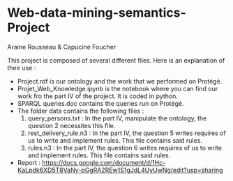 # Web-data-mining-semantics-Project
Araine Rousseau & Capucine Foucher

This project is composed of several different files. Here is an explanation of their use :

- Project.rdf is our ontology and the work that we performed on Protégé.
- Projet_Web_Knowledge.ipynb is the notebook where you can find our work fro the part IV of the project. It is coded in python.
- SPARQL queries.doc contains the queries run on Protégé.
- The folder data contains the following files :
  1. query_persons.txt : In the part IV, manipulate the ontology, the question 2 necessites this file.
  2. rest_delivery_rule.n3 : In the part IV, the question 5 writes requires of us to write and implement rules. This file contains said rules.
  3. rules.n3 : In the part IV, the question 6 writes requires of us to write and implement rules. This file contains said rules.
- Report : https://docs.google.com/document/d/1Hc-KaLpdk6XD5T8VaNy-pGgRA2REw1S1gJdL4UyUwNg/edit?usp=sharing

